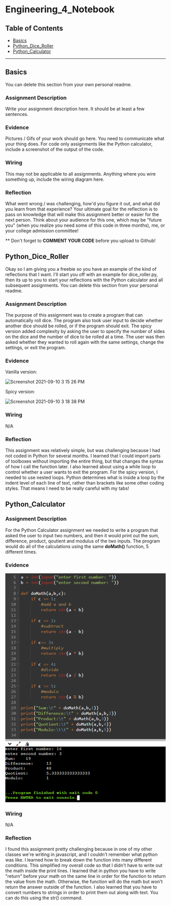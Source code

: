 # Engineering_4_Notebook
## Table of Contents
* [Basics](#Basics)
* [Python_Dice_Roller](#PythonDiceRoller)
* [Python_Calculator](#Python_Calculator)
---

## Basics
You can delete this section from your own personal readme. 

### Assignment Description

Write your assignment description here. It should be at least a few sentences.

### Evidence 

Pictures / Gifs of your work should go here.  You need to communicate what your thing does. For code only assignments like the Python calculator, include a screenshot of the output of the code.

### Wiring

This may not be applicable to all assignments. Anything where you wire something up, include the wiring diagram here.

### Reflection

What went wrong / was challenging, how'd you figure it out, and what did you learn from that experience?  Your ultimate goal for the reflection is to pass on knowledge that will make this assignment better or easier for the next person. Think about your audience for this one, which may be "future you" (when you realize you need some of this code in three months), me, or your college admission committee!

** Don't forget to **COMMENT YOUR CODE** before you upload to Github!

## Python_Dice_Roller

Okay so I am giving you a freebie so you have an example of the kind of reflections that I want. I'll start you off with an example for dice_roller.py, then its up to you to start your reflections with the Python calculator and all subsequent assignments. You can delete this section from your personal readme. 

### Assignment Description

The purpose of this assignment was to create a program that can automatically roll dice. The program also took user input to decide whether another dice should be rolled, or if the program should exit. The spicy version added complexity by asking the user to specify the number of sides on the dice and the number of dice to be rolled at a time. The user was then asked whether they wanted to roll again with the same settings, change the settings, or exit the program. 

### Evidence 

Vanilla version:

![Screenshot 2021-09-10 3 15 26 PM](https://user-images.githubusercontent.com/89222808/133513775-a3eafb43-f836-4e4f-8aa6-e28ca584901f.png)

Spicy version:

![Screenshot 2021-09-10 3 18 38 PM](https://user-images.githubusercontent.com/89222808/133513750-727cdb6c-1c27-4c8a-83d4-50ea9136a221.png)

### Wiring

N/A

### Reflection

This assignment was relatively simple, but was challenging because I had not coded in Python for several months. I learned that I could import parts of toolboxes without importing the entire thing, but that changes the syntax of how I call the function later. I also learned about using a while loop to control whether a user wants to exit the program. For the spicy version, I needed to use nested loops. Python determines what is inside a loop by the indent level of each line of text, rather than brackets like some other coding styles. That means I need to be really careful with my tabs!


## Python_Calculator

### Assignment Description

For the Python Calculator assignment we needed to write a program that asked the user to input two numbers, and then it would print out the sum, difference, product, qoutient and modulus of the two inputs. The program would do all of the calculations using the same **doMath()** function, 5 different times. 

### Evidence 

![pic-of-code](https://raw.githubusercontent.com/slynch66/Engineering_4_Notebook/main/images/python-calculator.PNG)

### Wiring

N/A

### Reflection

I found this assignment pretty challenging because in one of my other classes we're writing in javascript, and I couldn't remember what python was like. I learned how to break down the function into many different conditions. This simplified my overall code so that I didn't have to write out the math inside the print lines. I learned that in python you have to write "return" before your math on the same line in order for the function to return the value from the math. Otherwise, the function will do the math but won't return the answer outside of the function. I also learned that you have to convert numbers to strings in order to print them out along with text. You can do this using the str() command.
